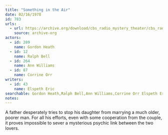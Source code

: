 ```yaml
---
title: "Something in the Air"
date: 02/16/1978
id: 783
urls: 
  - url: https://archive.org/download/cbs_radio_mystery_theater/cbs_radio_mystery_theater-0751-0800.zip/cbs_radio_mystery_theater-0751-0800%2Fcbsrmt_0783_something_in_the_air.mp3
    source: archive-org
actors:  
  - id: 289
    name: Gordon Heath  
  - id: 12
    name: Ralph Bell  
  - id: 264
    name: Ann Williams  
  - id: 87
    name: Corrine Orr
writers:  
  - id: 43
    name: Elspeth Eric
searchable: Gordon Heath,Ralph Bell,Ann Williams,Corrine Orr Elspeth Eric
notes:  
---
```

A father desperately tries to stop his daughter from marrying a much older, poorer man. For all his efforts, even with some cooperation from the couple, it proves impossible to sever a mysterious psychic link between the two lovers.